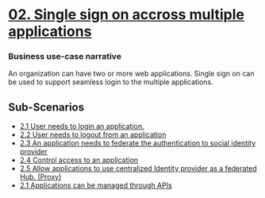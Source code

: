 
# [02. Single sign on accross multiple applications]()

### Business use-case narrative

An organization can have two or more web applications. Single sign on can be used to support seamless login to the 
multiple applications. 

## Sub-Scenarios
- [2.1 User needs to login an application. ](2.2-sso-for-web-app/README.md)
- [2.2 User needs to logout from an application](2.2-logout/README.md)
- [2.3 An application needs to federate the authentication to social identity provider](2.3-federation/README.md)
- [2.4 Control access to an application](2.4-access-control/README.md)
- [2.5 Allow applications to use centralized Identity provider as a federated Hub. (Proxy)](2.5-federation-hub/README.md)
- [2.1 Applications can be managed through APIs](2.1-application-management/README.md)